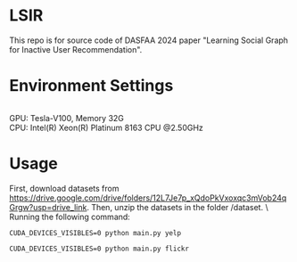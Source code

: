 # LSIR
This repo is for source code of DASFAA 2024 paper "Learning Social Graph for Inactive User Recommendation". 

# Environment Settings
```

```
GPU: Tesla-V100, Memory 32G \
CPU: Intel(R) Xeon(R) Platinum 8163 CPU @2.50GHz

# Usage
First, download datasets from <https://drive.google.com/drive/folders/12L7Je7p_xQdoPkVxoxqc3mVob24qGrgw?usp=drive_link>. Then, unzip the datasets in the folder /dataset. \ 
Running the following command:
```
CUDA_DEVICES_VISIBLES=0 python main.py yelp

CUDA_DEVICES_VISIBLES=0 python main.py flickr
```

